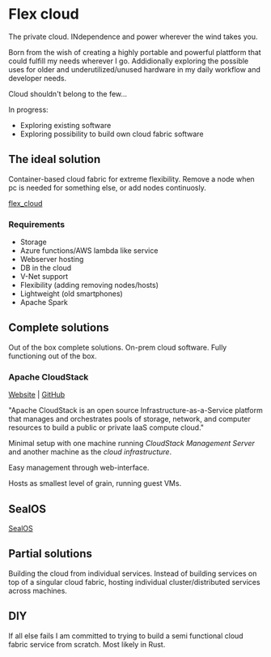 # Flex cloud
The private cloud. INdependence and power wherever the wind takes you.

Born from the wish of creating a highly portable and powerful plattform that could fulfill my needs wherever I go. Addidionally exploring the possible uses for older and underutilized/unused hardware in my daily workflow and developer needs.

Cloud shouldn't belong to the few...


In progress:
- Exploring existing software
- Exploring possibility to build own cloud fabric software


## The ideal solution
Container-based cloud fabric for extreme flexibility. Remove a node when pc is needed for something else, or add nodes continuosly.

[flex_cloud](flex_cloud.png)


### Requirements
- Storage
- Azure functions/AWS lambda like service
- Webserver hosting
- DB in the cloud
- V-Net support
- Flexibility (adding removing nodes/hosts)
- Lightweight (old smartphones)
- Apache Spark

## Complete solutions
Out of the box complete solutions. On-prem cloud software. Fully functioning out of the box.

### Apache CloudStack
[Website](https://cloudstack.apache.org/) | [GitHub](https://github.com/apache/cloudstack)

"Apache CloudStack is an open source Infrastructure-as-a-Service platform that manages and orchestrates pools of storage, network, and computer resources to build a public or private IaaS compute cloud."

Minimal setup with one machine running *CloudStack Management Server* and another machine as the *cloud infrastructure*.

Easy management through web-interface.

Hosts as smallest level of grain, running guest VMs.

## SealOS
[SealOS](https://github.com/labring/sealos)


## Partial solutions
Building the cloud from individual services. Instead of building services on top of a singular cloud fabric, hosting individual cluster/distributed services across machines.

## DIY
If all else fails I am committed to trying to build a semi functional cloud fabric service from scratch. Most likely in Rust. 